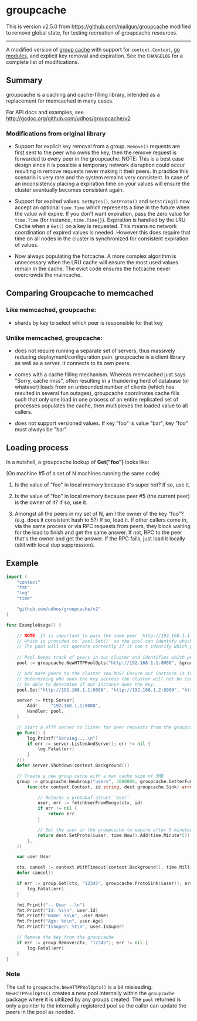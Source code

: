# groupcache

This is version v2.5.0 from https://github.com/mailgun/groupcache modified to
remove global state, for testing recreation of groupcache resources.

---

A modified version of [group cache](https://github.com/golang/groupcache) with
support for `context.Context`, [go modules](https://github.com/golang/go/wiki/Modules),
and explicit key removal and expiration. See the `CHANGELOG` for a complete list of 
modifications.

## Summary

groupcache is a caching and cache-filling library, intended as a
replacement for memcached in many cases.

For API docs and examples, see http://godoc.org/github.com/udhos/groupcache/v2

   
### Modifications from original library

* Support for explicit key removal from a group. `Remove()` requests are 
  first sent to the peer who owns the key, then the remove request is 
  forwarded to every peer in the groupcache. NOTE: This is a best case design
  since it is possible a temporary network disruption could occur resulting
  in remove requests never making it their peers. In practice this scenario
  is very rare and the system remains very consistent. In case of an
  inconsistency placing a expiration time on your values will ensure the 
  cluster eventually becomes consistent again.

* Support for expired values. `SetBytes()`, `SetProto()` and `SetString()` now
  accept an optional `time.Time` which represents a time in the future when the
  value will expire. If you don't want expiration, pass the zero value for
  `time.Time` (for instance, `time.Time{}`). Expiration is handled by the LRU Cache
  when a `Get()` on a key is requested. This means no network coordination of
  expired values is needed. However this does require that time on all nodes in the
  cluster is synchronized for consistent expiration of values.

* Now always populating the hotcache. A more complex algorithm is unnecessary
  when the LRU cache will ensure the most used values remain in the cache. The
  evict code ensures the hotcache never overcrowds the maincache.

## Comparing Groupcache to memcached

### **Like memcached**, groupcache:

 * shards by key to select which peer is responsible for that key

### **Unlike memcached**, groupcache:

 * does not require running a separate set of servers, thus massively
   reducing deployment/configuration pain.  groupcache is a client
   library as well as a server.  It connects to its own peers.

 * comes with a cache filling mechanism.  Whereas memcached just says
   "Sorry, cache miss", often resulting in a thundering herd of
   database (or whatever) loads from an unbounded number of clients
   (which has resulted in several fun outages), groupcache coordinates
   cache fills such that only one load in one process of an entire
   replicated set of processes populates the cache, then multiplexes
   the loaded value to all callers.

 * does not support versioned values.  If key "foo" is value "bar",
   key "foo" must always be "bar".

## Loading process

In a nutshell, a groupcache lookup of **Get("foo")** looks like:

(On machine #5 of a set of N machines running the same code)

 1. Is the value of "foo" in local memory because it's super hot?  If so, use it.

 2. Is the value of "foo" in local memory because peer #5 (the current
    peer) is the owner of it?  If so, use it.

 3. Amongst all the peers in my set of N, am I the owner of the key
    "foo"?  (e.g. does it consistent hash to 5?)  If so, load it.  If
    other callers come in, via the same process or via RPC requests
    from peers, they block waiting for the load to finish and get the
    same answer.  If not, RPC to the peer that's the owner and get
    the answer.  If the RPC fails, just load it locally (still with
    local dup suppression).

## Example

```go
import (
    "context"
    "fmt"
    "log"
    "time"

    "github.com/udhos/groupcache/v2"
)

func ExampleUsage() {

    // NOTE: It is important to pass the same peer `http://192.168.1.1:8080` to `NewHTTPPoolOpts`
    // which is provided to `pool.Set()` so the pool can identify which of the peers is our instance.
    // The pool will not operate correctly if it can't identify which peer is our instance.
    
    // Pool keeps track of peers in our cluster and identifies which peer owns a key.
    pool := groupcache.NewHTTPPoolOpts("http://192.168.1.1:8080", &groupcache.HTTPPoolOptions{})

    // Add more peers to the cluster You MUST Ensure our instance is included in this list else
    // determining who owns the key accross the cluster will not be consistent, and the pool won't
    // be able to determine if our instance owns the key.
    pool.Set("http://192.168.1.1:8080", "http://192.168.1.2:8080", "http://192.168.1.3:8080")

    server := http.Server{
        Addr:    "192.168.1.1:8080",
        Handler: pool,
    }

    // Start a HTTP server to listen for peer requests from the groupcache
    go func() {
        log.Printf("Serving....\n")
        if err := server.ListenAndServe(); err != nil {
            log.Fatal(err)
        }
    }()
    defer server.Shutdown(context.Background())

    // Create a new group cache with a max cache size of 3MB
    group := groupcache.NewGroup("users", 3000000, groupcache.GetterFunc(
        func(ctx context.Context, id string, dest groupcache.Sink) error {

            // Returns a protobuf struct `User`
            user, err := fetchUserFromMongo(ctx, id)
            if err != nil {
                return err
            }

            // Set the user in the groupcache to expire after 5 minutes
            return dest.SetProto(&user, time.Now().Add(time.Minute*5))
        },
    ))

    var user User

    ctx, cancel := context.WithTimeout(context.Background(), time.Millisecond*500)
    defer cancel()

    if err := group.Get(ctx, "12345", groupcache.ProtoSink(&user)); err != nil {
        log.Fatal(err)
    }

    fmt.Printf("-- User --\n")
    fmt.Printf("Id: %s\n", user.Id)
    fmt.Printf("Name: %s\n", user.Name)
    fmt.Printf("Age: %d\n", user.Age)
    fmt.Printf("IsSuper: %t\n", user.IsSuper)

    // Remove the key from the groupcache
    if err := group.Remove(ctx, "12345"); err != nil {
        log.Fatal(err)
    }
}

```
### Note
The call to `groupcache.NewHTTPPoolOpts()` is a bit misleading. `NewHTTPPoolOpts()` creates a new pool internally within the `groupcache` package where it is uitilized by any groups created. The `pool` returned is only a pointer to the internallly registered pool so the caller can update the peers in the pool as needed.
